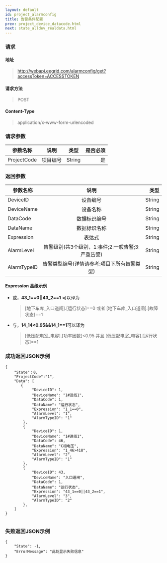 ```yaml
---
layout: default
id: project_alarmconfig
title: 告警条件配置
prev: project_device_datacode.html
next: state_alldev_realdata.html
---
```


### 请求
#### 地址
> http://webapi.eegrid.com/alarmconfig/get?accessToken=ACCESSTOKEN

#### 请求方法
> POST

#### Content-Type
> application/x-www-form-urlencoded

### 请求参数
| 参数名称        | 说明           | 类型  |   是否必须  |
| ------------- |:-------------:|:------:|-----:|
| ProjectCode   | 项目编号 | String |  是   |

### 返回参数
| 参数名称        | 说明           | 类型  |
| ------------- |:-------------:| -----:|
| DeviceID      | 设备编号 | String |
| DeviceName    | 设备名称      | String |
| DataCode      | 数据标识编号     | String |
| DataName      | 数据标识名称      | String |
| Expression    | 表达式      | String |
| AlarmLevel    | 告警级别(共3个级别，1:事件;2:一般告警;3:严重告警)   | String |
| AlarmTypeID   | 告警类型编号(详情请参考:项目下所有告警类型)   | String |


#### Expression 高级示例
* 或，**43_1==0||43_2==1** 可以译为 
  > [地下车库_入口道闸].[运行状态]==0 或者 [地下车库_入口道闸].[故障状态]==1
* 与，**14_14<0.95&&14_1==1**可以译为
  > [低压配电室_电容].[功率因数]<0.95 并且 [低压配电室_电容].[运行状态]==1


### 成功返回JSON示例
```
{
    "State"：0,
    "ProjectCode":"1",
    "Data": [
       {
            "DeviceID": 1,
            "DeviceName": "1#进线1",
            "DataCode": 1,
            "DataName": "运行状态",
            "Expression": "1_1==0",  
            "AlarmLevel": "1",
            "AlarmTypeID": "1"
        },
        {
            "DeviceID": 1,
            "DeviceName": "1#进线1",
            "DataCode": 46,
            "DataName": "C相电压",
            "Expression": "1_46>418",
            "AlarmLevel": "2",
            "AlarmTypeID": "1"
        },
        {
            "DeviceID": 43,
            "DeviceName": "入口道闸",
            "DataCode": 1,
            "DataName": "运行状态",
            "Expression": "43_1==0||43_2==1",
            "AlarmLevel": "3",
            "AlarmTypeID": "2"
        },
    ]
}


```

### 失败返回JSON示例 
```
{
    "State": -1,
    "ErrorMessage": "此处显示失败信息"
}
```


